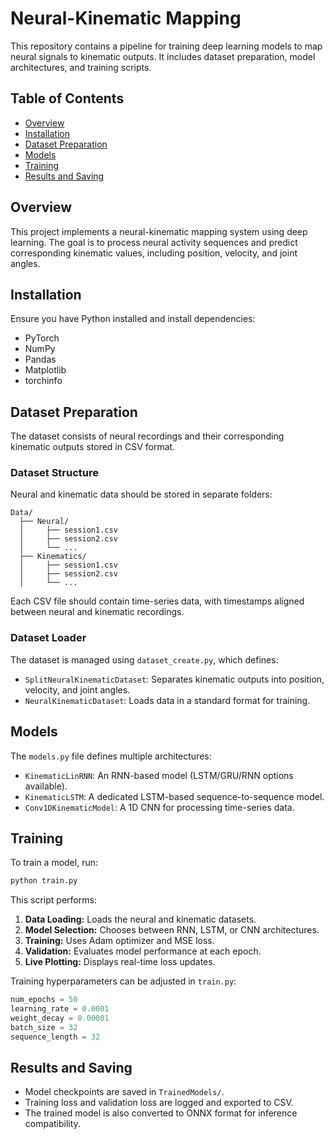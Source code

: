 # Neural-Kinematic Mapping

This repository contains a pipeline for training deep learning models to map neural signals to kinematic outputs. It includes dataset preparation, model architectures, and training scripts.

## Table of Contents

- [Overview](#overview)
- [Installation](#installation)
- [Dataset Preparation](#dataset-preparation)
- [Models](#models)
- [Training](#training)
- [Results and Saving](#results-and-saving)

## Overview

This project implements a neural-kinematic mapping system using deep learning. The goal is to process neural activity sequences and predict corresponding kinematic values, including position, velocity, and joint angles.

## Installation

Ensure you have Python installed and install dependencies:

- PyTorch
- NumPy
- Pandas
- Matplotlib
- torchinfo

## Dataset Preparation

The dataset consists of neural recordings and their corresponding kinematic outputs stored in CSV format.

### Dataset Structure

Neural and kinematic data should be stored in separate folders:

```
Data/
  ├── Neural/
  │     ├── session1.csv
  │     ├── session2.csv
  │     └── ...
  ├── Kinematics/
  │     ├── session1.csv
  │     ├── session2.csv
  │     └── ...
```

Each CSV file should contain time-series data, with timestamps aligned between neural and kinematic recordings.

### Dataset Loader

The dataset is managed using `dataset_create.py`, which defines:

- `SplitNeuralKinematicDataset`: Separates kinematic outputs into position, velocity, and joint angles.
- `NeuralKinematicDataset`: Loads data in a standard format for training.

## Models

The `models.py` file defines multiple architectures:

- `KinematicLinRNN`: An RNN-based model (LSTM/GRU/RNN options available).
- `KinematicLSTM`: A dedicated LSTM-based sequence-to-sequence model.
- `Conv1DKinematicModel`: A 1D CNN for processing time-series data.

## Training

To train a model, run:

```sh
python train.py
```

This script performs:

1. **Data Loading:** Loads the neural and kinematic datasets.
2. **Model Selection:** Chooses between RNN, LSTM, or CNN architectures.
3. **Training:** Uses Adam optimizer and MSE loss.
4. **Validation:** Evaluates model performance at each epoch.
5. **Live Plotting:** Displays real-time loss updates.

Training hyperparameters can be adjusted in `train.py`:

```python
num_epochs = 50
learning_rate = 0.0001
weight_decay = 0.00001
batch_size = 32
sequence_length = 32
```

## Results and Saving

- Model checkpoints are saved in `TrainedModels/`.
- Training loss and validation loss are logged and exported to CSV.
- The trained model is also converted to ONNX format for inference compatibility.

##

